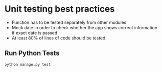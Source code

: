 # Unit testing best practices

- Function has to be tested separately from other modules
- Mock date in order to check whether the app shows correct information if exact date is passed
- At least 80% of lines of code should be tested

## Run Python Tests

`python manage.py test`
